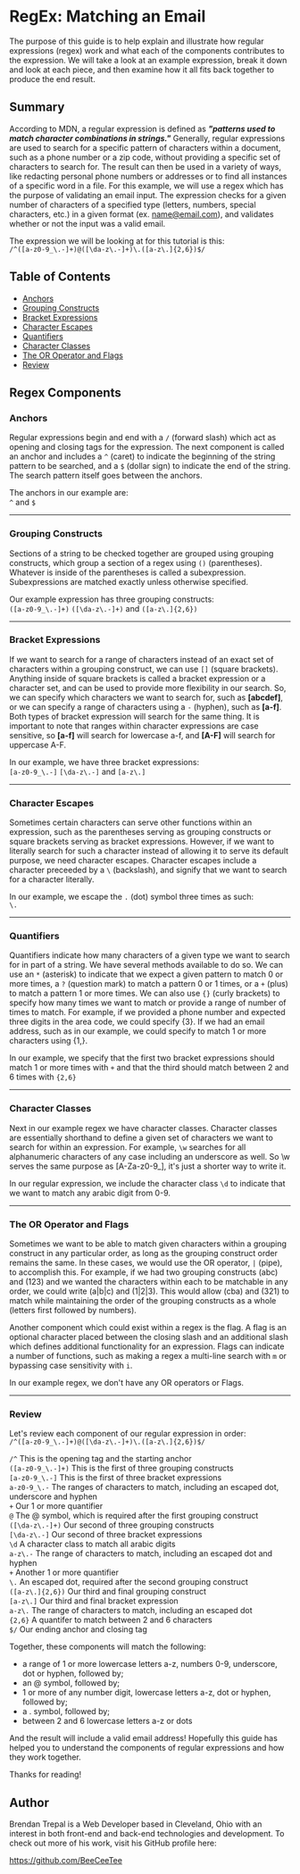 # RegEx: Matching an Email

The purpose of this guide is to help explain and illustrate how regular expressions (regex) work and what each of the components contributes to the expression. We will take a look at an example expression, break it down and look at each piece, and then examine how it all fits back together to produce the end result.

## Summary

According to MDN, a regular expression is defined as **_"patterns used to match character combinations in strings."_** Generally, regular expressions are used to search for a specific pattern of characters within a document, such as a phone number or a zip code, without providing a specific set of characters to search for. The result can then be used in a variety of ways, like redacting personal phone numbers or addresses or to find all instances of a specific word in a file. For this example, we will use a regex which has the purpose of validating an email input. The expression checks for a given number of characters of a specified type (letters, numbers, special characters, etc.) in a given format (ex. name@email.com), and validates whether or not the input was a valid email. 

The expression we will be looking at for this tutorial is this:<br/>
`/^([a-z0-9_\.-]+)@([\da-z\.-]+)\.([a-z\.]{2,6})$/`

## Table of Contents

- [Anchors](#anchors)
- [Grouping Constructs](#grouping-constructs)
- [Bracket Expressions](#bracket-expressions)
- [Character Escapes](#character-escapes)
- [Quantifiers](#quantifiers)
- [Character Classes](#character-classes)
- [The OR Operator and Flags](#the-or-operator-and-flags)
- [Review](#review)

## Regex Components

### Anchors
Regular expressions begin and end with a `/` (forward slash) which act as opening and closing tags for the expression. The next component is called an anchor and includes a `^` (caret) to indicate the beginning of the string pattern to be searched, and a `$` (dollar sign) to indicate the end of the string. The search pattern itself goes between the anchors.

The anchors in our example are:<br>
`^` and `$`
<hr>

### Grouping Constructs
Sections of a string to be checked together are grouped using grouping constructs, which group a section of a regex using `()` (parentheses). Whatever is inside of the parentheses is called a subexpression. Subexpressions are matched exactly unless otherwise specified.

Our example expression has three grouping constructs:<br>
`([a-z0-9_\.-]+)` `([\da-z\.-]+)` and `([a-z\.]{2,6})`
<hr>

### Bracket Expressions
If we want to search for a range of characters instead of an exact set of characters within a grouping construct, we can use `[]` (square brackets). Anything inside of square brackets is called a bracket expression or a character set, and can be used to provide more flexibility in our search. So, we can specify which characters we want to search for, such as **[abcdef]**, or we can specify a range of characters using a `-` (hyphen), such as **[a-f]**. Both types of bracket expression will search for the same thing. It is important to note that ranges within character expressions are case sensitive, so **[a-f]** will search for lowercase a-f, and **[A-F]** will search for uppercase A-F.

In our example, we have three bracket expressions:<br>
`[a-z0-9_\.-]` `[\da-z\.-]` and `[a-z\.]`
<hr>

### Character Escapes
Sometimes certain characters can serve other functions within an expression, such as the parentheses serving as grouping constructs or square brackets serving as bracket expressions. However, if we want to literally search for such a character instead of allowing it to serve its default purpose, we need character escapes. Character escapes include a character preceeded by a `\` (backslash), and signify that we want to search for a character literally.

In our example, we escape the `.` (dot) symbol three times as such:<br>
``\.``
<hr>

### Quantifiers
Quantifiers indicate how many characters of a given type we want to search for in part of a string. We have several methods available to do so. We can use an `*` (asterisk) to indicate that we expect a given pattern to match 0 or more times, a `?` (question mark) to match a pattern 0 or 1 times, or a `+` (plus) to match a pattern 1 or more times. We can also use `{}` (curly brackets) to specify how many times we want to match or provide a range of number of times to match. For example, if we provided a phone number and expected three digits in the area code, we could specify {3}. If we had an email address, such as in our example, we could specify to match 1 or more characters using {1,}.

In our example, we specify that the first two bracket expressions should match 1 or more times with `+` and that the third should match between 2 and 6 times with `{2,6}`
<hr>

### Character Classes
Next in our example regex we have character classes. Character classes are essentially shorthand to define a given set of characters we want to search for within an expression. For example, `\w` searches for all alphanumeric characters of any case including an underscore as well. So \w serves the same purpose as [A-Za-z0-9_], it's just a shorter way to write it.

In our regular expression, we include the character class `\d` to indicate that we want to match any arabic digit from 0-9.
<hr>

### The OR Operator and Flags
Sometimes we want to be able to match given characters within a grouping construct in any particular order, as long as the grouping construct order remains the same. In these cases, we would use the OR operator, `|` (pipe), to accomplish this. For example, if we had two grouping constructs (abc) and (123) and we wanted the characters within each to be matchable in any order, we could write (a|b|c) and (1|2|3). This would allow (cba) and (321) to match while maintaining the order of the grouping constructs as a whole (letters first followed by numbers).

Another component which could exist within a regex is the flag. A flag is an optional character placed between the closing slash and an additional slash which defines additional functionality for an expression. Flags can indicate a number of functions, such as making a regex a multi-line search with `m` or bypassing case sensitivity with `i`.

In our example regex, we don't have any OR operators or Flags.
<hr>

### Review
Let's review each component of our regular expression in order:<br>
`/^([a-z0-9_\.-]+)@([\da-z\.-]+)\.([a-z\.]{2,6})$/`

`/^` This is the opening tag and the starting anchor<br>
`([a-z0-9_\.-]+)` This is the first of three grouping constructs<br>
`[a-z0-9_\.-]` This is the first of three bracket expressions<br>
`a-z0-9_\.-` The ranges of characters to match, including an escaped dot, underscore and hyphen<br>
`+` Our 1 or more quantifier<br>
`@` The @ symbol, which is required after the first grouping construct<br>
`([\da-z\.-]+)` Our second of three grouping constructs<br>
`[\da-z\.-]` Our second of three bracket expressions<br>
`\d` A character class to match all arabic digits<br>
`a-z\.-` The range of characters to match, including an escaped dot and hyphen<br>
`+` Another 1 or more quantifier<br>
`\.` An escaped dot, required after the second grouping construct<br>
`([a-z\.]{2,6})` Our third and final grouping construct<br>
`[a-z\.]` Our third and final bracket expression<br>
`a-z\.` The range of characters to match, including an escaped dot<br>
`{2,6}` A quantifer to match between 2 and 6 characters<br>
`$/` Our ending anchor and closing tag<br>

Together, these components will match the following:
 - a range of 1 or more lowercase letters a-z, numbers 0-9, underscore, dot or hyphen, followed by;
 - an @ symbol, followed by;
 - 1 or more of any number digit, lowercase letters a-z, dot or hyphen, followed by;
 - a . symbol, followed by;
 - between 2 and 6 lowercase letters a-z or dots

 And the result will include a valid email address! Hopefully this guide has helped you to understand the components of regular expressions and how they work together.

 Thanks for reading!

## Author

Brendan Trepal is a Web Developer based in Cleveland, Ohio with an interest in both front-end and back-end technologies and development. To check out more of his work, visit his GitHub profile here:

https://github.com/BeeCeeTee
